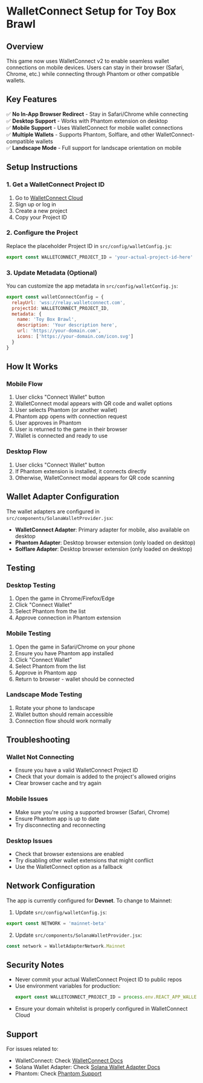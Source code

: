 # WalletConnect Setup for Toy Box Brawl

## Overview
This game now uses WalletConnect v2 to enable seamless wallet connections on mobile devices. Users can stay in their browser (Safari, Chrome, etc.) while connecting through Phantom or other compatible wallets.

## Key Features
✅ **No In-App Browser Redirect** - Stay in Safari/Chrome while connecting  
✅ **Desktop Support** - Works with Phantom extension on desktop  
✅ **Mobile Support** - Uses WalletConnect for mobile wallet connections  
✅ **Multiple Wallets** - Supports Phantom, Solflare, and other WalletConnect-compatible wallets  
✅ **Landscape Mode** - Full support for landscape orientation on mobile  

## Setup Instructions

### 1. Get a WalletConnect Project ID

1. Go to [WalletConnect Cloud](https://cloud.walletconnect.com/)
2. Sign up or log in
3. Create a new project
4. Copy your Project ID

### 2. Configure the Project

Replace the placeholder Project ID in `src/config/walletConfig.js`:

```javascript
export const WALLETCONNECT_PROJECT_ID = 'your-actual-project-id-here'
```

### 3. Update Metadata (Optional)

You can customize the app metadata in `src/config/walletConfig.js`:

```javascript
export const walletConnectConfig = {
  relayUrl: 'wss://relay.walletconnect.com',
  projectId: WALLETCONNECT_PROJECT_ID,
  metadata: {
    name: 'Toy Box Brawl',
    description: 'Your description here',
    url: 'https://your-domain.com',
    icons: ['https://your-domain.com/icon.svg']
  }
}
```

## How It Works

### Mobile Flow
1. User clicks "Connect Wallet" button
2. WalletConnect modal appears with QR code and wallet options
3. User selects Phantom (or another wallet)
4. Phantom app opens with connection request
5. User approves in Phantom
6. User is returned to the game in their browser
7. Wallet is connected and ready to use

### Desktop Flow
1. User clicks "Connect Wallet" button
2. If Phantom extension is installed, it connects directly
3. Otherwise, WalletConnect modal appears for QR code scanning

## Wallet Adapter Configuration

The wallet adapters are configured in `src/components/SolanaWalletProvider.jsx`:

- **WalletConnect Adapter**: Primary adapter for mobile, also available on desktop
- **Phantom Adapter**: Desktop browser extension (only loaded on desktop)
- **Solflare Adapter**: Desktop browser extension (only loaded on desktop)

## Testing

### Desktop Testing
1. Open the game in Chrome/Firefox/Edge
2. Click "Connect Wallet"
3. Select Phantom from the list
4. Approve connection in Phantom extension

### Mobile Testing
1. Open the game in Safari/Chrome on your phone
2. Ensure you have Phantom app installed
3. Click "Connect Wallet"
4. Select Phantom from the list
5. Approve in Phantom app
6. Return to browser - wallet should be connected

### Landscape Mode Testing
1. Rotate your phone to landscape
2. Wallet button should remain accessible
3. Connection flow should work normally

## Troubleshooting

### Wallet Not Connecting
- Ensure you have a valid WalletConnect Project ID
- Check that your domain is added to the project's allowed origins
- Clear browser cache and try again

### Mobile Issues
- Make sure you're using a supported browser (Safari, Chrome)
- Ensure Phantom app is up to date
- Try disconnecting and reconnecting

### Desktop Issues
- Check that browser extensions are enabled
- Try disabling other wallet extensions that might conflict
- Use the WalletConnect option as a fallback

## Network Configuration

The app is currently configured for **Devnet**. To change to Mainnet:

1. Update `src/config/walletConfig.js`:
```javascript
export const NETWORK = 'mainnet-beta'
```

2. Update `src/components/SolanaWalletProvider.jsx`:
```javascript
const network = WalletAdapterNetwork.Mainnet
```

## Security Notes

- Never commit your actual WalletConnect Project ID to public repos
- Use environment variables for production:
  ```javascript
  export const WALLETCONNECT_PROJECT_ID = process.env.REACT_APP_WALLETCONNECT_PROJECT_ID
  ```
- Ensure your domain whitelist is properly configured in WalletConnect Cloud

## Support

For issues related to:
- WalletConnect: Check [WalletConnect Docs](https://docs.walletconnect.com/)
- Solana Wallet Adapter: Check [Solana Wallet Adapter Docs](https://github.com/solana-labs/wallet-adapter)
- Phantom: Check [Phantom Support](https://phantom.app/support)